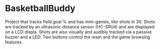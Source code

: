 # BasketballBuddy
Project that tracks field goal % and has mini-games, like shots in 30. Shots are tracked by an ultrasonic distance sensor (HC-SR04) and are displayed on a LCD displa. Shots are also visually and audibly tracked via a passive buzzer and a LED. Two buttons control the reset and the game browsing features.
